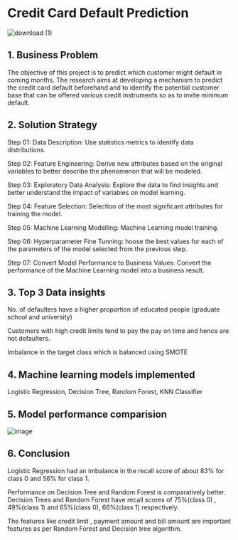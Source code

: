 # Credit Card Default Prediction
![download (1)](https://user-images.githubusercontent.com/101682011/175274464-36c7c8b0-0cd0-48b9-9a15-238043d7ba4c.jpg)


## 1. Business Problem

The objective of this project is to predict which customer might default in coming months. 
The research aims at developing a mechanism to predict the credit card default beforehand and to identify the potential customer base that can be offered various credit instruments so as to invite minimum default.


## 2. Solution Strategy

Step 01: Data Description: Use statistics metrics to identify data distributions.

Step 02: Feature Engineering: Derive new attributes based on the original variables to better describe the phenomenon that will be modeled.

Step 03: Exploratory Data Analysis: Explore the data to find insights and better understand the impact of variables on model learning.

Step 04: Feature Selection: Selection of the most significant attributes for training the model.

Step 05: Machine Learning Modelling: Machine Learning model training.

Step 06: Hyperparameter Fine Tunning: hoose the best values for each of the parameters of the model selected from the previous step.

Step 07: Convert Model Performance to Business Values: Convert the performance of the Machine Learning model into a business result.

## 3. Top 3 Data insights

No. of defaulters have a higher proportion of educated people (graduate school and university)

Customers with high credit limits tend to pay the pay on time and hence are not defaulters.

Imbalance in the target class which is balanced using SMOTE

## 4. Machine learning models implemented

Logistic Regression, Decision Tree, Random Forest, KNN  Classifier

## 5. Model performance comparision

![image](https://user-images.githubusercontent.com/101682011/175272847-66c1637b-b6a4-47ec-8785-5ab1dbb395b4.png)

## 6. Conclusion
Logistic Regression had an imbalance in the recall score of about 83% for class 0 and 56% for class 1.

Performance on Decision Tree and Random Forest is comparatively better. Decision Trees and Random Forest have recall scores of 75%(class 0) , 49%(class 1) and 65%(class 0), 66%(class 1) respectively.

The features like credit limit , payment amount and bill amount are important features as per Random Forest and Decision tree algorithm.
